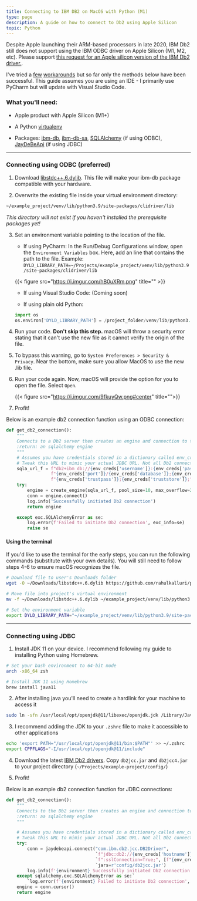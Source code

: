 ```yaml
---
title: Connecting to IBM DB2 on MacOS with Python (M1)
type: page
description: A guide on how to connect to Db2 using Apple Silicon
topic: Python
---
```


Despite Apple launching their ARM-based processors in late 2020, IBM Db2 still does not support using the IBM ODBC driver on Apple Silicon (M1, M2, etc). Please support [this request for an Apple silicon version of the IBM Db2 driver.](https://ibm-data-and-ai.ideas.ibm.com/ideas/DB2CON-I-92). 


I've tried a [few](https://alexo.dev/blog/db2-on-macos-python-2/) [workarounds](https://github.com/ibmdb/python-ibmdb#pre-requisites) but so far only the methods below have been successful. This guide assumes you are using an IDE - I primarily use PyCharm but will update with Visual Studio Code.

### What you'll need: 

* Apple product with Apple Silicon (M1+)

* A Python [virtualenv](https://docs.python.org/3/library/venv.html)

* Packages: [ibm-db](https://pypi.org/project/ibm-db/), [ibm-db-sa](https://pypi.org/project/ibm-db-sa/), [SQLAlchemy](https://pypi.org/project/SQLAlchemy/) (if using ODBC), [JayDeBeApi](https://pypi.org/project/JayDeBeApi/) (if using JDBC)
 
 * * *

### Connecting using ODBC (preferred)

1. Download [libstdc++.6.dylib](https://github.com/rahulkalluri/personal-site/blob/master/assets/libstdc%2B%2B.6.dylib). This file will make your ibm-db package compatible with your hardware.

2. Overwrite the existing file inside your virtual environment directory: 

```bash
~/example_project/venv/lib/python3.9/site-packages/clidriver/lib
```

*This directory will not exist if you haven't installed the prerequisite packages yet!*

3. Set an environment variable pointing to the location of the file. 
    
    * If using PyCharm: In the Run/Debug Configurations window, open the `Environment Variables` box. Here, add an line that contains the path to the file. Example:
    `DYLD_LIBRARY_PATH=~/Projects/example_project/venv/lib/python3.9/site-packages/clidriver/lib`

    {{< figure src="https://i.imgur.com/hB0uXRm.png" title="" >}}


    * If using Visual Studio Code: (Coming soon)


    * If using plain old Python: 
    
    ```python
    import os 
    os.environ['DYLD_LIBRARY_PATH'] = /project_folder/venv/lib/python3.9/site-packages/clidriver/lib
    ```

4. Run your code. **Don't skip this step.** macOS will throw a security error stating that it can't use the new file as it cannot verify the origin of the file.

5. To bypass this warning, go to `System Preferences > Security & Privacy`. Near the bottom, make sure you allow MacOS to use the new .lib file.

6. Run your code again. Now, macOS will provide the option for you to open the file. Select `Open`.

    {{< figure src="https://i.imgur.com/9fkuyQw.png#center" title="">}}

7. Profit!

Below is an example db2 connection function using an ODBC connection:

```python
def get_db2_connection():
    """
    Connects to a Db2 server then creates an engine and connection to that space
    :return: an sqlalchemy engine
    """
    # Assumes you have credentials stored in a dictionary called env_creds
    # Tweak this URL to mimic your actual JDBC URL. Not all Db2 connections require SSL
    sqla_url_f = f"db2+ibm_db://{env_creds['username']}:{env_creds['password']}@{env_creds['hostname']}:" \
                 f"{env_creds['port']}/{env_creds['database']};{env_creds['ssl']};" \
                 f"{env_creds['trustpass']};{env_creds['truststore']};"
    try:
        engine = create_engine(sqla_url_f, pool_size=10, max_overflow=20)
        conn = engine.connect()
        log.info('Successfully initiated Db2 connection')
        return engine

    except exc.SQLAlchemyError as se:
        log.error(f'Failed to initiate Db2 connection', exc_info=se)
        raise se

```

#### Using the terminal
If you'd like to use the terminal for the early steps, you can run the following commands (substitute with your own details). You will still need to follow steps 4-6 to ensure macOS recognizes the file.

```bash
# Download file to user's Downloads folder
wget -O ~/Downloads/libstdc++.6.dylib https://github.com/rahulkalluri/personal-site/blob/master/assets/libstdc%2B%2B.6.dylib

# Move file into project's virtual environment
mv -f ~/Downloads/libstdc++.6.dylib ~/example_project/venv/lib/python3.9/site-packages/clidriver/lib/

# Set the environment variable 
export DYLD_LIBRARY_PATH="~/example_project/venv/lib/python3.9/site-packages/clidriver/lib"
```

* * * 

### Connecting using JDBC

1. Install JDK 11 on your device. I recommend following my guide to installing Python using Homebrew. 

```bash
# Set your bash environment to 64-bit mode
arch -x86_64 zsh 

# Install JDK 11 using Homebrew
brew install java11
```

2. After installing java you'll need to create a hardlink for your machine to access it

```bash
sudo ln -sfn /usr/local/opt/openjdk@11/libexec/openjdk.jdk /Library/Java/JavaVirtualMachines/openjdk-11.jdk
```

3. I recommend adding the JDK to your `.zshrc` file to make it accessible to other applications 

```bash
echo 'export PATH="/usr/local/opt/openjdk@11/bin:$PATH"' >> ~/.zshrc
export CPPFLAGS="-I/usr/local/opt/openjdk@11/include"
```

4. Download the latest [IBM Db2 drivers](https://www.ibm.com/support/pages/db2-jdbc-driver-versions-and-downloads). Copy `db2jcc.jar` and `db2jcc4.jar` to your project directory (`~/Projects/example-project/config/`)

5. Profit! 

Below is an example db2 connection function for JDBC connections:

```python
def get_db2_connection():
    """
    Connects to the Db2 server then creates an engine and connection to that server. Uses JDBC connection type.
    :return: aa sqlalchemy engine
    """

    # Assumes you have credentials stored in a dictionary called env_creds
    # Tweak this URL to mimic your actual JDBC URL. Not all Db2 connections require SSL
    try:
        conn = jaydebeapi.connect("com.ibm.db2.jcc.DB2Driver",
                                  `f"jdbc:db2://{env_creds['hostname']}:{env_creds['port']}/{env_creds['database']}"
                                  `f":sslConnection=True;", [f"{env_creds['username']}", f"{env_creds['password']}"],
                                  `jars=r'config/db2jcc.jar')
        log.info(f'{environment} Successfully initiated Db2 connection')
    except sqlalchemy.exc.SQLAlchemyError as se:`
        `log.error(f'{environment} Failed to initiate Db2 connection', exc_info=se)
    engine = conn.cursor()
    return engine

```